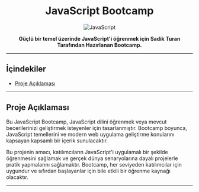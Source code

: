<h1 align="center">JavaScript Bootcamp</h1>

<p align="center">
  <img src="" alt="JavaScript">
</p>

<p align="center">
  <strong>Güçlü bir temel üzerinde JavaScript'i öğrenmek için Sadik Turan Tarafından Hazırlanan Bootcamp.</strong>
</p>

---

## İçindekiler

- [Proje Açıklaması](#proje-açıklaması)

---

## Proje Açıklaması

Bu JavaScript Bootcamp, JavaScript dilini öğrenmek veya mevcut becerilerinizi geliştirmek isteyenler için tasarlanmıştır. Bootcamp boyunca, JavaScript temellerini ve modern web uygulama geliştirme konularını kapsayan kapsamlı bir içerik sunulacaktır. 

Bu projenin amacı, katılımcıların JavaScript'i uygulamalı bir şekilde öğrenmesini sağlamak ve gerçek dünya senaryolarına dayalı projelerle pratik yapmalarını sağlamaktır. Bootcamp, her seviyeden katılımcılar için uygundur ve sıfırdan başlayanlar için bile etkili bir öğrenme kaynağı olacaktır.

---



